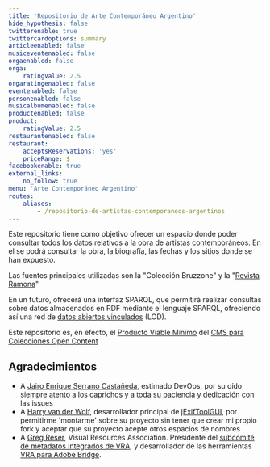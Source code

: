 ```yaml
---
title: 'Repositorio de Arte Contemporáneo Argentino'
hide_hypothesis: false
twitterenable: true
twittercardoptions: summary
articleenabled: false
musiceventenabled: false
orgaenabled: false
orga:
    ratingValue: 2.5
orgaratingenabled: false
eventenabled: false
personenabled: false
musicalbumenabled: false
productenabled: false
product:
    ratingValue: 2.5
restaurantenabled: false
restaurant:
    acceptsReservations: 'yes'
    priceRange: $
facebookenable: true
external_links:
    no_follow: true
menu: 'Arte Contemporáneo Argentino'
routes:
    aliases:
        - /repositorio-de-artistas-contemporaneos-argentinos
---
```


Este repositorio tiene como objetivo ofrecer un espacio donde poder consultar todos los datos relativos a la obra de artistas contemporáneos. En el se podrá consultar la obra, la biografía, las fechas y los sitios donde se han expuesto.

Las fuentes principales utilizadas son la "Colección Bruzzone" y la "[Revista Ramona](https://ramona.org.ar/)"

En un futuro, ofrecerá una interfaz SPARQL, que permitirá realizar consultas sobre datos almacenados en RDF mediante el lenguaje SPARQL, ofreciendo así una red de [datos abiertos vinculados](https://www.w3c.es/Eventos/2013/Uruguay/Presentaciones/W3CdayMVD_LOD_LorenaEtcheverry2013.pdf) (LOD).

Este repositorio es, en efecto, el [Producto Viable Mínimo](https://es.wikipedia.org/wiki/Producto_viable_m%C3%ADnimo) del [CMS para Colecciones Open Content](https://docs.museosabiertos.org/cms-para-colecciones-open-content)


## Agradecimientos
* A [Jairo Enrique Serrano Castañeda](https://scholar.google.com/citations?user=rW2nV5cAAAAJ&hl), estimado DevOps, por su oído siempre atento a los caprichos y a toda su paciencia y dedicación con las issues
* A [Harry van der Wolf](https://github.com/hvdwolf), desarrollador principal de [jExifToolGUI](https://github.com/hvdwolf/jExifToolGUI), por permitirme 'montarme' sobre su proyecto sin tener que crear mi propio fork y aceptar que su proyecto acepte otros espacios de nombres
* A [Greg Reser](mailto:greser@ucsd.edu), Visual Resources Association. Presidente del [subcomité de metadatos integrados de VRA](http://metadatadeluxe.pbworks.com/w/page/20792294/VRA%20Embedded%20Metadata%20Subcommittee), y desarrollador de las herramientas [VRA para Adobe Bridge](http://metadatadeluxe.pbworks.com/w/page/108523528/VRA%20Bridge%20Metadata%20Tools). 
